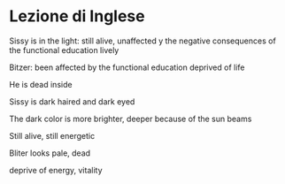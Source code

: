 #  Lezione di Inglese

Sissy is in the light:
still alive, unaffected y the negative consequences of the functional education
lively 

Bitzer: been affected by the functional education
deprived of life

He is dead inside

Sissy is dark haired and dark eyed
 
 The dark color is more brighter, deeper because of the sun beams

Still alive, still energetic

Bliter looks pale, dead

deprive of energy, vitality
<!--stackedit_data:
eyJoaXN0b3J5IjpbMTM4MzU5NDQ1MSwxNzg0MTgzMzYwLC0xNj
gwMjM3NTI3XX0=
-->